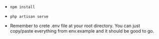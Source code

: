 * `npm install`
* `php artisan serve `

* Remember to crete .env file at your root directory. You can just copy/paste everything from env.example and it should be good to go.

